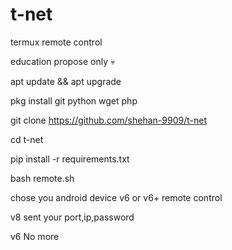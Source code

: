 # t-net
termux remote control

education propose only 💀

apt update && apt upgrade

pkg install git python wget php

git clone https://github.com/shehan-9909/t-net

cd t-net

pip install -r requirements.txt

bash remote.sh

chose you android device v6 or v6+ remote control

v8 sent your port,ip,password

v6 No more
